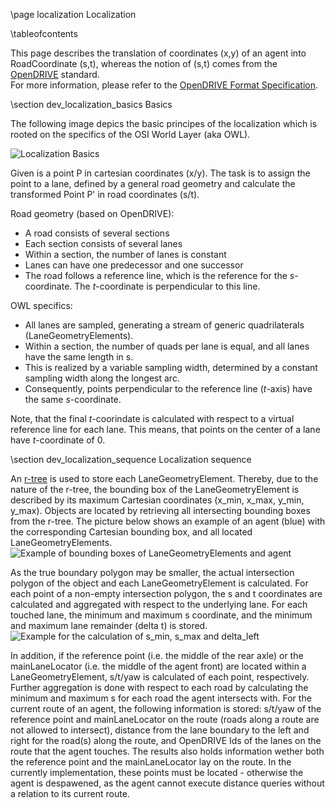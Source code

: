 \page localization Localization

\tableofcontents

This page describes the translation of coordinates (x,y) of an agent into RoadCoordinate (s,t), whereas the notion of (s,t) comes from the [OpenDRIVE](www.opendrive.org) standard.  
For more information, please refer to the [OpenDRIVE Format Specification](http://www.opendrive.org/docs/OpenDRIVEFormatSpecRev1.4H.pdf).

\section dev_localization_basics Basics

The following image depics the basic principes of the localization which is rooted on the specifics of the OSI World Layer (aka OWL).

![Localization Basics](LocalizationBasics.svg)

Given is a point P in cartesian coordinates (x/y). 
The task is to assign the point to a lane, defined by a general road geometry and calculate the transformed Point P' in road coordinates (s/t).

Road geometry (based on OpenDRIVE):
 - A road consists of several sections
 - Each section consists of several lanes
 - Within a section, the number of lanes is constant
 - Lanes can have one predecessor and one successor
 - The road follows a reference line, which is the reference for the _s_-coordinate.
   The _t_-coordinate is perpendicular to this line.

OWL specifics:
 - All lanes are sampled, generating a stream of generic quadrilaterals (LaneGeometryElements).
 - Within a section, the number of quads per lane is equal, and all lanes have the same length in s.
 - This is realized by a variable sampling width, determined by a constant sampling width along the longest arc.
 - Consequently, points perpendicular to the reference line (_t_-axis) have the same _s_-coordinate.

Note, that the final _t_-coorindate is calculated with respect to a virtual reference line for each lane.
This means, that points on the center of a lane have _t_-coordinate of 0.

\section dev_localization_sequence Localization sequence

An [r-tree](https://www.boost.org/doc/libs/1_65_0/libs/geometry/doc/html/geometry/reference/spatial_indexes/boost__geometry__index__rtree.html) is used to store each LaneGeometryElement.
Thereby, due to the nature of the r-tree, the bounding box of the LaneGeometryElement is described by its maximum Cartesian coordinates (x_min, x_max, y_min, y_max).
Objects are located by retrieving all intersecting bounding boxes from the r-tree.
The picture below shows an example of an agent (blue) with the corresponding Cartesian bounding box, and all located LaneGeometryElements.
![Example of bounding boxes of LaneGeometryElements and agent](Localization1.png)

As the true boundary polygon may be smaller, the actual intersection polygon of the object and each LaneGeometryElement is calculated. 
For each point of a non-empty intersection polygon, the s and t coordinates are calculated and aggregated with respect to the underlying lane.
For each touched lane, the minimum and maximum s coordinate, and the minimum and maximum lane remainder (delta t) is stored.
![Example for the calculation of s_min, s_max and delta_left](Localization2.png)

In addition, if the reference point (i.e. the middle of the rear axle) or the mainLaneLocator (i.e. the middle of the agent front) are located within a LaneGeometryElement, s/t/yaw is calculated of each point, respectively.
Further aggregation is done with respect to each road by calculating the minimum and maximum s for each road the agent intersects with. 
For the current route of an agent, the following information is stored: s/t/yaw of the reference point and mainLaneLocator on the route (roads along a route are not allowed to intersect), distance from the lane boundary to the left and right for the road(s) along the route, and OpenDRIVE Ids of the lanes on the route that the agent touches. 
The results also holds information wether both the reference point and the mainLaneLocator lay on the route.
In the currently implementation, these points must be located - otherwise the agent is despawened, as the agent cannot execute distance queries without a relation to its current route.
